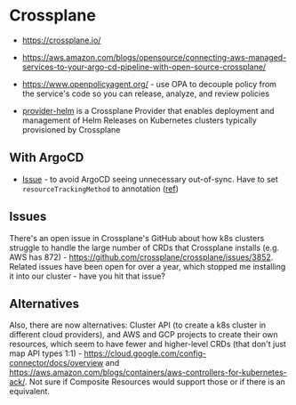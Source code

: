 # Crossplane

* <https://crossplane.io/>
* <https://aws.amazon.com/blogs/opensource/connecting-aws-managed-services-to-your-argo-cd-pipeline-with-open-source-crossplane/>
* <https://www.openpolicyagent.org/> - use OPA to decouple policy from the service's code so you can release, analyze, and review policies

* [provider-helm](https://github.com/crossplane-contrib/provider-helm/) is a Crossplane Provider that enables deployment and management of Helm Releases on Kubernetes clusters typically provisioned by Crossplane

## With ArgoCD

* [Issue](https://github.com/argoproj/argo-cd/issues/8683#issuecomment-1059477956) - to avoid ArgoCD seeing unnecessary out-of-sync. Have to set `resourceTrackingMethod` to annotation ([ref](https://argo-cd.readthedocs.io/en/latest/user-guide/resource_tracking/)) 

## Issues

There's an open issue in Crossplane's GitHub about how k8s clusters struggle to handle the large number of CRDs that Crossplane installs (e.g. AWS has 872) - https://github.com/crossplane/crossplane/issues/3852. Related issues have been open for over a year, which stopped me installing it into our cluster - have you hit that issue?

## Alternatives
Also, there are now alternatives: Cluster API (to create a k8s cluster in different cloud providers), and AWS and GCP projects to create their own resources, which seem to have fewer and higher-level CRDs (that don't just map API types 1:1) - https://cloud.google.com/config-connector/docs/overview and https://aws.amazon.com/blogs/containers/aws-controllers-for-kubernetes-ack/.  Not sure if Composite Resources would support those or if there is an equivalent.
